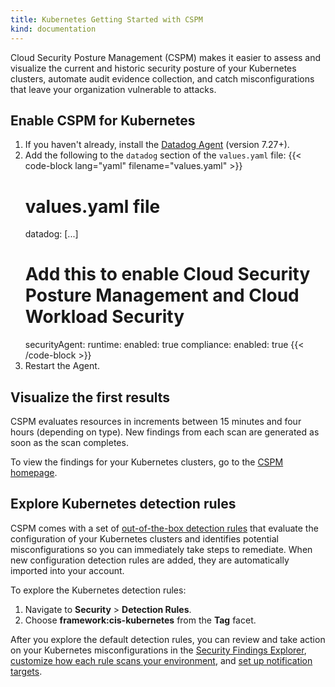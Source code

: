 ```yaml
---
title: Kubernetes Getting Started with CSPM
kind: documentation
---
```


Cloud Security Posture Management (CSPM) makes it easier to assess and visualize the current and historic security posture of your Kubernetes clusters, automate audit evidence collection, and catch misconfigurations that leave your organization vulnerable to attacks.

## Enable CSPM for Kubernetes

1. If you haven't already, install the [Datadog Agent][1] (version 7.27+).
2. Add the following to the `datadog` section of the `values.yaml` file:
    {{< code-block lang="yaml" filename="values.yaml" >}}
    # values.yaml file
    datadog:
    [...]
      # Add this to enable Cloud Security Posture Management and Cloud Workload Security
      securityAgent:
        runtime:
          enabled: true
        compliance:
          enabled: true
    {{< /code-block >}}
3. Restart the Agent.

## Visualize the first results

CSPM evaluates resources in increments between 15 minutes and four hours (depending on type). New findings from each scan are generated as soon as the scan completes.

To view the findings for your Kubernetes clusters, go to the [CSPM homepage][7].

## Explore Kubernetes detection rules

CSPM comes with a set of [out-of-the-box detection rules][2] that evaluate the configuration of your Kubernetes clusters and identifies potential misconfigurations so you can immediately take steps to remediate. When new configuration detection rules are added, they are automatically imported into your account.

To explore the Kubernetes detection rules:

1. Navigate to **Security** > **Detection Rules**.
2. Choose **framework:cis-kubernetes** from the **Tag** facet.

After you explore the default detection rules, you can review and take action on your Kubernetes misconfigurations in the [Security Findings Explorer][6], [customize how each rule scans your environment][3], and [set up notification targets][4].

[1]: https://app.datadoghq.com/account/settings#agent/kubernetes
[2]: /security_platform/default_rules/#cat-posture-management-infra
[3]: /security_platform/cspm/frameworks_and_benchmarks#customize-how-your-environment-is-scanned-by-each-rule
[4]: /security_platform/cspm/frameworks_and_benchmarks#set-notification-targets-for-detection-rules
[5]: https://app.datadoghq.com/security/configuration
[6]: https://app.datadoghq.com/security/compliance?time=now
[7]: https://app.datadoghq.com/security/compliance/homepage